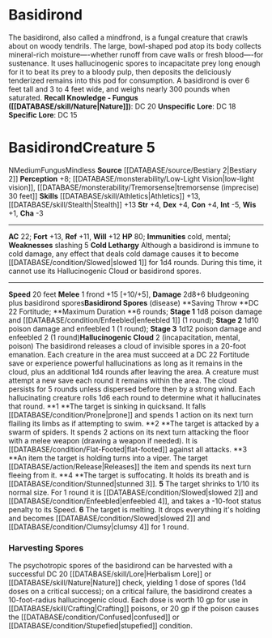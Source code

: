 ﻿---
ac: '22'
alignment: N
all_resistance: null
burrow_speed: null
charisma: '-3'
climb_speed: null
constitution: '+4'
creature_ability:
- Basidirond Spores
- Cold Lethargy
- Hallucinogenic Cloud
creature_family: null
description: "The basidirond, also called a mindfrond, is a fungal creature that crawls\
  \ about on woody tendrils. The large, bowl-shaped pod atop its body collects mineral-rich\
  \ moisture\u2014-whether runoff from cave walls or fresh blood\u2014-for sustenance.\
  \ It uses hallucinogenic spores to incapacitate prey long enough for it to beat\
  \ its prey to a bloody pulp, then deposits the deliciously tenderized remains into\
  \ this pod for consumption. A basidirond is over 6 feet tall and 3 to 4 feet wide,\
  \ and weighs nearly 300 pounds when saturated.<br/><br/><b><u>Recall Knowledge -\
  \ Fungus</u> ( [[DATABASE/skill/Nature|Nature]] )</b>: DC 20<br/><b><u>Unspecific\
  \ Lore</u></b>: DC 18<br/><b><u>Specific Lore</u></b>: DC 15"
dexterity: '+4'
element: null
fly_speed: null
fortitude: '+13'
hardness: null
hp: '80'
id: '564'
immunity:
- cold
- '[[DATABASE/trait/Mental|mental]]'
intelligence: '-5'
land_speed: '20'
language: null
level: '5'
max_speed: '20'
name: Basidirond
perception: '+8'
rarity: Common
reflex: '+11'
resistance: null
rus_type_level: null
school: null
sense:
- '[[DATABASE/monsterability/Low-Light Vision|low-light vision]]'
- '[[DATABASE/monsterability/Tremorsense|tremorsense (imprecise) 30 feet]]'
size: Medium
skill:
- '[[DATABASE/skill/Athletics|Athletics]] +13'
- '[[DATABASE/skill/Stealth|Stealth]] +13'
source: '[[DATABASE/source/Bestiary 2|Bestiary 2]]'
speed:
- 20 feet
spell: null
strength: '+4'
strength_req: '4'
strongest_save:
- Fortitude
swim_speed: null
trait:
- '[[DATABASE/trait/Fungus|Fungus]]'
- '[[DATABASE/trait/Mindless|Mindless]]'
type: Creature
vision: Low-light vision
weakest_save:
- Reflex
weakness:
- slashing 5
will: '+12'
wisdom: '+1'

---
# Basidirond

The basidirond, also called a mindfrond, is a fungal creature that crawls about on woody tendrils. The large, bowl-shaped pod atop its body collects mineral-rich moisture—-whether runoff from cave walls or fresh blood—-for sustenance. It uses hallucinogenic spores to incapacitate prey long enough for it to beat its prey to a bloody pulp, then deposits the deliciously tenderized remains into this pod for consumption. A basidirond is over 6 feet tall and 3 to 4 feet wide, and weighs nearly 300 pounds when saturated.
**Recall Knowledge - Fungus ([[DATABASE/skill/Nature|Nature]])**: DC 20
**Unspecific Lore**: DC 18
**Specific Lore**: DC 15

# Basidirond<span class="item-type">Creature 5</span>

<span class="trait-alignment item-trait">N</span><span class="trait-size item-trait">Medium</span><span class="item-trait">Fungus</span><span class="item-trait">Mindless</span>
**Source** [[DATABASE/source/Bestiary 2|Bestiary 2]] 
**Perception** +8; [[DATABASE/monsterability/Low-Light Vision|low-light vision]], [[DATABASE/monsterability/Tremorsense|tremorsense (imprecise) 30 feet]]
**Skills** [[DATABASE/skill/Athletics|Athletics]] +13, [[DATABASE/skill/Stealth|Stealth]] +13
**Str** +4, **Dex** +4, **Con** +4, **Int** -5, **Wis** +1, **Cha** -3

---
**AC** 22; **Fort** +13, **Ref** +11, **Will** +12
**HP** 80; **Immunities** cold, mental; **Weaknesses** slashing 5
<span class="in-box-ability">**Cold Lethargy** Although a basidirond is immune to cold damage, any effect that deals cold damage causes it to become [[DATABASE/condition/Slowed|slowed 1]] for 1d4 rounds. During this time, it cannot use its Hallucinogenic Cloud or basidirond spores.</span>

---
**Speed** 20 feet
<span class="in-box-ability">**Melee** <span class="action-icon">1</span> frond +15 [+10/+5], **Damage** 2d8+6 bludgeoning plus basidirond spores</span><span class="in-box-ability">**Basidirond Spores** (disease) **Saving Throw **DC 22 Fortitude; **Maximum Duration **6 rounds; **Stage 1** 1d8 poison damage and [[DATABASE/condition/Enfeebled|enfeebled 1]] (1 round); **Stage 2** 1d10 poison damage and enfeebled 1 (1 round); **Stage 3** 1d12 poison damage and enfeebled 2 (1 round)</span><span class="in-box-ability">**Hallucinogenic Cloud** <span class="action-icon">2</span> (incapacitation, mental, poison) The basidirond releases a cloud of invisible spores in a 20-foot emanation. Each creature in the area must succeed at a DC 22 Fortitude save or experience powerful hallucinations as long as it remains in the cloud, plus an additional 1d4 rounds after leaving the area. A creature must attempt a new save each round it remains within the area. The cloud persists for 5 rounds unless dispersed before then by a strong wind. Each hallucinating creature rolls 1d6 each round to determine what it hallucinates that round. 
**1 **The target is sinking in quicksand. It falls [[DATABASE/condition/Prone|prone]] and spends 1 action on its next turn flailing its limbs as if attempting to swim. 
**2 **The target is attacked by a swarm of spiders. It spends 2 actions on its next turn attacking the floor with a melee weapon (drawing a weapon if needed). It is [[DATABASE/condition/Flat-Footed|flat-footed]] against all attacks. 
**3 **An item the target is holding turns into a viper. The target [[DATABASE/action/Release|Releases]] the item and spends its next turn fleeing from it. 
**4 **The target is suffocating. It holds its breath and is [[DATABASE/condition/Stunned|stunned 3]]. 
**5** The target shrinks to 1/10 its normal size. For 1 round it is [[DATABASE/condition/Slowed|slowed 2]] and [[DATABASE/condition/Enfeebled|enfeebled 4]], and takes a -10-foot status penalty to its Speed. 
**6** The target is melting. It drops everything it's holding and becomes [[DATABASE/condition/Slowed|slowed 2]] and [[DATABASE/condition/Clumsy|clumsy 4]] for 1 round.
</span>

###  Harvesting Spores

The psychotropic spores of the basidirond can be harvested with a successful DC 20 [[DATABASE/skill/Lore|Herbalism Lore]] or [[DATABASE/skill/Nature|Nature]] check, yielding 1 dose of spores (1d4 doses on a critical success); on a critical failure, the basidirond creates a 10-foot-radius hallucinogenic cloud. Each dose is worth 10 gp for use in [[DATABASE/skill/Crafting|Crafting]] poisons, or 20 gp if the poison causes the [[DATABASE/condition/Confused|confused]] or [[DATABASE/condition/Stupefied|stupefied]] condition.